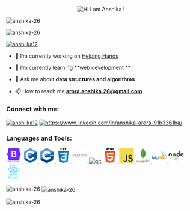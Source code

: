 <!-- <h1 align="center">Hi 👋, I'm Anshika Arora</h1>
<h3 align="center">A passionate frontend developer from India</h3> -->

<p align="center">
  <img src="./assets/recording (9).gif" alt="Hi I am Anshika !">
</p>

<p align="left"> <img src="https://komarev.com/ghpvc/?username=anshika-26&label=Profile%20views&color=0e75b6&style=flat" alt="anshika-26" /> </p>

<p align="left"> <a href="https://github.com/ryo-ma/github-profile-trophy"><img src="https://github-profile-trophy.vercel.app/?username=anshika-26" alt="anshika-26" /></a> </p>

<p align="left"> <a href="https://twitter.com/anshiika12" target="blank"><img src="https://img.shields.io/twitter/follow/anshiika12?logo=twitter&style=for-the-badge" alt="anshiika12" /></a> </p>

- 🔭 I’m currently working on [Helping Hands](https://github.com/ANSHIKA-26/Helping_Hands)

- 🌱 I’m currently learning **web development **

- 💬 Ask me about **data structures and algorithms**

- 📫 How to reach me **arora.anshika.26@gmail.com**

<h3 align="left">Connect with me:</h3>
<p align="left">
<a href="https://twitter.com/anshiika12" target="blank"><img align="center" src="https://raw.githubusercontent.com/rahuldkjain/github-profile-readme-generator/master/src/images/icons/Social/twitter.svg" alt="anshiika12" height="30" width="40" /></a>
<a href="https://linkedin.com/in/https://www.linkedin.com/in/anshika-arora-91b3361ba/" target="blank"><img align="center" src="https://raw.githubusercontent.com/rahuldkjain/github-profile-readme-generator/master/src/images/icons/Social/linked-in-alt.svg" alt="https://www.linkedin.com/in/anshika-arora-91b3361ba/" height="30" width="40" /></a>
</p>

<h3 align="left">Languages and Tools:</h3>
<p align="left"> <a href="https://getbootstrap.com" target="_blank" rel="noreferrer"> <img src="https://raw.githubusercontent.com/devicons/devicon/master/icons/bootstrap/bootstrap-plain-wordmark.svg" alt="bootstrap" width="40" height="40"/> </a> <a href="https://www.cprogramming.com/" target="_blank" rel="noreferrer"> <img src="https://raw.githubusercontent.com/devicons/devicon/master/icons/c/c-original.svg" alt="c" width="40" height="40"/> </a> <a href="https://www.w3schools.com/cpp/" target="_blank" rel="noreferrer"> <img src="https://raw.githubusercontent.com/devicons/devicon/master/icons/cplusplus/cplusplus-original.svg" alt="cplusplus" width="40" height="40"/> </a> <a href="https://www.w3schools.com/css/" target="_blank" rel="noreferrer"> <img src="https://raw.githubusercontent.com/devicons/devicon/master/icons/css3/css3-original-wordmark.svg" alt="css3" width="40" height="40"/> </a> <a href="https://expressjs.com" target="_blank" rel="noreferrer"> <img src="https://raw.githubusercontent.com/devicons/devicon/master/icons/express/express-original-wordmark.svg" alt="express" width="40" height="40"/> </a> <a href="https://git-scm.com/" target="_blank" rel="noreferrer"> <img src="https://www.vectorlogo.zone/logos/git-scm/git-scm-icon.svg" alt="git" width="40" height="40"/> </a> <a href="https://www.w3.org/html/" target="_blank" rel="noreferrer"> <img src="https://raw.githubusercontent.com/devicons/devicon/master/icons/html5/html5-original-wordmark.svg" alt="html5" width="40" height="40"/> </a> <a href="https://developer.mozilla.org/en-US/docs/Web/JavaScript" target="_blank" rel="noreferrer"> <img src="https://raw.githubusercontent.com/devicons/devicon/master/icons/javascript/javascript-original.svg" alt="javascript" width="40" height="40"/> </a> <a href="https://www.mongodb.com/" target="_blank" rel="noreferrer"> <img src="https://raw.githubusercontent.com/devicons/devicon/master/icons/mongodb/mongodb-original-wordmark.svg" alt="mongodb" width="40" height="40"/> </a> <a href="https://www.mysql.com/" target="_blank" rel="noreferrer"> <img src="https://raw.githubusercontent.com/devicons/devicon/master/icons/mysql/mysql-original-wordmark.svg" alt="mysql" width="40" height="40"/> </a> <a href="https://nodejs.org" target="_blank" rel="noreferrer"> <img src="https://raw.githubusercontent.com/devicons/devicon/master/icons/nodejs/nodejs-original-wordmark.svg" alt="nodejs" width="40" height="40"/> </a> <a href="https://reactjs.org/" target="_blank" rel="noreferrer"> <img src="https://raw.githubusercontent.com/devicons/devicon/master/icons/react/react-original-wordmark.svg" alt="react" width="40" height="40"/> </a> </p>

<p><img align="left" src="https://github-readme-stats.vercel.app/api/top-langs?username=anshika-26&show_icons=true&locale=en&layout=compact" alt="anshika-26" /></p>

<p>&nbsp;<img align="center" src="https://github-readme-stats.vercel.app/api?username=anshika-26&show_icons=true&locale=en" alt="anshika-26" /></p>

<p><img align="center" src="https://github-readme-streak-stats.herokuapp.com/?user=anshika-26&" alt="anshika-26" /></p>
